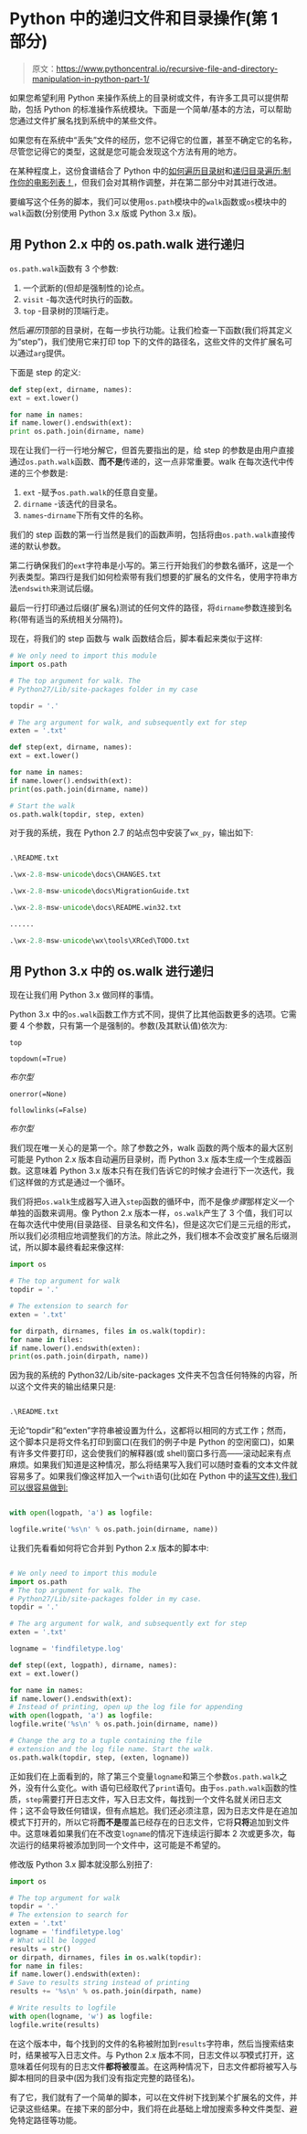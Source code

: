 # Python 中的递归文件和目录操作(第 1 部分)

> 原文：<https://www.pythoncentral.io/recursive-file-and-directory-manipulation-in-python-part-1/>

如果您希望利用 Python 来操作系统上的目录树或文件，有许多工具可以提供帮助，包括 Python 的标准操作系统模块。下面是一个简单/基本的方法，可以帮助您通过文件扩展名找到系统中的某些文件。

如果您有在系统中“丢失”文件的经历，您不记得它的位置，甚至不确定它的名称，尽管您记得它的类型，这就是您可能会发现这个方法有用的地方。

在某种程度上，这份食谱结合了 Python 中的[如何遍历目录树](https://www.pythoncentral.io/how-to-traverse-a-directory-tree-in-python-guide-to-os-walk/ "How to Traverse a Directory Tree")和[递归目录遍历:制作你的电影列表！](https://www.pythoncentral.io/recursive-python-function-example-make-list-movies/ " Recursive Directory Traversal in Python: Make a list of your movies!")，但我们会对其稍作调整，并在第二部分中对其进行改进。

要编写这个任务的脚本，我们可以使用`os.path`模块中的`walk`函数或`os`模块中的`walk`函数(分别使用 Python 3.x 版或 Python 3.x 版)。

## **用 Python 2.x 中的 os.path.walk 进行递归**

`os.path.walk`函数有 3 个参数:

1.  一个武断的(但却是强制性的)论点。
2.  `visit` -每次迭代时执行的函数。
3.  `top` -目录树的顶端行走。

然后*遍历*顶部的目录树，在每一步执行功能。让我们检查一下函数(我们将其定义为“step”)，我们使用它来打印 top 下的文件的路径名，这些文件的文件扩展名可以通过`arg`提供。

下面是 step 的定义:

```py
def step(ext, dirname, names):
ext = ext.lower()

for name in names:
if name.lower().endswith(ext):
print os.path.join(dirname, name)
```

现在让我们一行一行地分解它，但首先要指出的是，给 step 的参数是由用户直接通过`os.path.walk`函数、**而不是**传递的，这一点非常重要。walk 在每次迭代中传递的三个参数是:

1.  `ext` -赋予`os.path.walk`的任意自变量。
2.  `dirname` -该迭代的目录名。
3.  `names`-`dirname`下所有文件的名称。

我们的 step 函数的第一行当然是我们的函数声明，包括将由`os.path.walk`直接传递的默认参数。

第二行确保我们的`ext`字符串是小写的。第三行开始我们的参数名循环，这是一个列表类型。第四行是我们如何检索带有我们想要的扩展名的文件名，使用字符串方法`endswith`来测试后缀。

最后一行打印通过后缀(扩展名)测试的任何文件的路径，将`dirname`参数连接到名称(带有适当的系统相关分隔符)。

现在，将我们的 step 函数与 walk 函数结合后，脚本看起来类似于这样:

```py
# We only need to import this module
import os.path

# The top argument for walk. The
# Python27/Lib/site-packages folder in my case

topdir = '.'

# The arg argument for walk, and subsequently ext for step
exten = '.txt'

def step(ext, dirname, names):
ext = ext.lower()

for name in names:
if name.lower().endswith(ext):
print(os.path.join(dirname, name))

# Start the walk
os.path.walk(topdir, step, exten)

```

对于我的系统，我在 Python 2.7 的站点包中安装了`wx_py`，输出如下:

```py

.\README.txt

.\wx-2.8-msw-unicode\docs\CHANGES.txt

.\wx-2.8-msw-unicode\docs\MigrationGuide.txt

.\wx-2.8-msw-unicode\docs\README.win32.txt

......

.\wx-2.8-msw-unicode\wx\tools\XRCed\TODO.txt

```

## **用 Python 3.x 中的 os.walk 进行递归**

现在让我们用 Python 3.x 做同样的事情。

Python 3.x 中的`os.walk`函数工作方式不同，提供了比其他函数更多的选项。它需要 4 个参数，只有第一个是强制的。参数(及其默认值)依次为:

`top`

`topdown(=True)`

*布尔型*

`onerror(=None)`

`followlinks(=False)`

*布尔型*

我们现在唯一关心的是第一个。除了参数之外，walk 函数的两个版本的最大区别可能是 Python 2.x 版本自动遍历目录树，而 Python 3.x 版本生成一个生成器函数。这意味着 Python 3.x 版本只有在我们告诉它的时候才会进行下一次迭代，我们这样做的方式是通过一个循环。

我们将把`os.walk`生成器写入进入`step`函数的循环中，而不是像*步骤*那样定义一个单独的函数来调用。像 Python 2.x 版本一样，`os.walk`产生了 3 个值，我们可以在每次迭代中使用(目录路径、目录名和文件名)，但是这次它们是三元组的形式，所以我们必须相应地调整我们的方法。除此之外，我们根本不会改变扩展名后缀测试，所以脚本最终看起来像这样:

```py
import os

# The top argument for walk
topdir = '.'

# The extension to search for
exten = '.txt'

for dirpath, dirnames, files in os.walk(topdir):
for name in files:
if name.lower().endswith(exten):
print(os.path.join(dirpath, name))


```

因为我的系统的 Python32/Lib/site-packages 文件夹不包含任何特殊的内容，所以这个文件夹的输出结果只是:

```py

.\README.txt

```

无论“topdir”和“exten”字符串被设置为什么，这都将以相同的方式工作；然而，这个脚本只是将文件名打印到窗口(在我们的例子中是 Python 的空闲窗口)，如果有许多文件要打印，这会使我们的解释器(或 shell)窗口多行高——滚动起来有点麻烦。如果我们知道是这种情况，那么将结果写入我们可以随时查看的文本文件就容易多了。如果我们像这样加入一个`with`语句(比如在 Python 中的[读写文件),我们可以很容易做到:](https://www.pythoncentral.io/reading-and-writing-to-files-in-python/)

```py

with open(logpath, 'a') as logfile:

logfile.write('%s\n' % os.path.join(dirname, name))

```

让我们先看看如何将它合并到 Python 2.x 版本的脚本中:

```py

# We only need to import this module
import os.path
# The top argument for walk. The
# Python27/Lib/site-packages folder in my case.
topdir = '.'

# The arg argument for walk, and subsequently ext for step
exten = '.txt'

logname = 'findfiletype.log'

def step((ext, logpath), dirname, names):
ext = ext.lower()

for name in names:
if name.lower().endswith(ext):
# Instead of printing, open up the log file for appending
with open(logpath, 'a') as logfile:
logfile.write('%s\n' % os.path.join(dirname, name))

# Change the arg to a tuple containing the file
# extension and the log file name. Start the walk.
os.path.walk(topdir, step, (exten, logname))

```

正如我们在上面看到的，除了第三个变量`logname`和第三个参数`os.path.walk`之外，没有什么变化。with 语句已经取代了`print`语句。由于`os.path.walk`函数的性质，`step`需要打开日志文件，写入日志文件，每找到一个文件名就关闭日志文件；这不会导致任何错误，但有点尴尬。我们还必须注意，因为日志文件是在追加模式下打开的，所以它将**而不是**覆盖已经存在的日志文件，它将**只将**追加到文件中。这意味着如果我们在不改变`logname`的情况下连续运行脚本 2 次或更多次，每次运行的结果将被添加到同一个文件中，这可能是不希望的。

修改版 Python 3.x 脚本就没那么别扭了:

```py
import os

# The top argument for walk
topdir = '.'
# The extension to search for
exten = '.txt'
logname = 'findfiletype.log'
# What will be logged
results = str()
or dirpath, dirnames, files in os.walk(topdir):
for name in files:
if name.lower().endswith(exten):
# Save to results string instead of printing
results += '%s\n' % os.path.join(dirpath, name)

# Write results to logfile
with open(logname, 'w') as logfile:
logfile.write(results)
```

在这个版本中，每个找到的文件的名称被附加到`results`字符串，然后当搜索结束时，结果被写入日志文件。与 Python 2.x 版本不同，日志文件以*写*模式打开，这意味着任何现有的日志文件**都将被**覆盖。在这两种情况下，日志文件都将被写入与脚本相同的目录中(因为我们没有指定完整的路径名)。

有了它，我们就有了一个简单的脚本，可以在文件树下找到某个扩展名的文件，并记录这些结果。在接下来的部分中，我们将在此基础上增加搜索多种文件类型、避免特定路径等功能。
